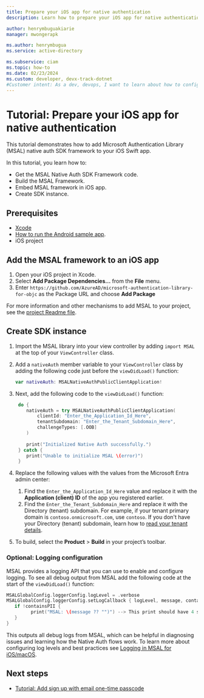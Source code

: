 ```yaml
---
title: Prepare your iOS app for native authentication
description: Learn how to prepare your iOS app for native authentication using Microsoft Entra External ID for customers.

author: henrymbuguakiarie
manager: mwongerapk

ms.author: henrymbugua
ms.service: active-directory

ms.subservice: ciam
ms.topic: how-to
ms.date: 02/23/2024
ms.custom: developer, devx-track-dotnet
#Customer intent: As a dev, devops, I want to learn about how to configure prepare your iOS app for native authentication using Microsoft Entra External ID for customers.
---
```


# Tutorial: Prepare your iOS app for native authentication

This tutorial demonstrates how to add Microsoft Authentication Library (MSAL) native auth SDK framework to your iOS Swift app.

In this tutorial, you learn how to:

- Get the MSAL Native Auth SDK Framework code.
- Build the MSAL Framework.
- Embed MSAL framework in iOS app.
- Create SDK instance.

## Prerequisites

- <a href="https://developer.apple.com/xcode/resources/" target="_blank">Xcode</a>
- [How to run the Android sample app](how-to-run-native-authentication-sample-ios-app.md).
- iOS project

## Add the MSAL framework to an iOS app

1. Open your iOS project in Xcode.
1. Select **Add Package Dependencies...** from the **File** menu.
1. Enter `https://github.com/AzureAD/microsoft-authentication-library-for-objc` as the Package URL and choose **Add Package**

For more information and other mechanisms to add MSAL to your project, see the [project Readme file](https://github.com/AzureAD/microsoft-authentication-library-for-objc?tab=readme-ov-file#installation).

## Create SDK instance

1. Import the MSAL library into your view controller by adding `import MSAL` at the top of your `ViewController` class.
1. Add a `nativeAuth` member variable to your `ViewController` class by adding the following code just before the `viewDidLoad()` function:

   ```swift
   var nativeAuth: MSALNativeAuthPublicClientApplication!
   ```

1. Next, add the following code to the `viewDidLoad()` function:

   ```swift
    do {
       nativeAuth = try MSALNativeAuthPublicClientApplication(
           clientId: "Enter_the_Application_Id_Here",
           tenantSubdomain: "Enter_the_Tenant_Subdomain_Here",
           challengeTypes: [.OOB]
       )
    
       print("Initialized Native Auth successfully.")
    } catch {
       print("Unable to initialize MSAL \(error)")
    }
   ```

1. Replace the following values with the values from the Microsoft Entra admin center:
   1. Find the `Enter_the_Application_Id_Here` value and replace it with the **Application (client) ID** of the app you registered earlier.
   1. Find the `Enter_the_Tenant_Subdomain_Here` and replace it with the Directory (tenant) subdomain. For example, if your tenant primary domain is `contoso.onmicrosoft.com`, use `contoso`. If you don't have your Directory (tenant) subdomain, learn how to [read your tenant details](how-to-create-customer-tenant-portal.md#get-the-customer-tenant-details).
1. To build, select the **Product** > **Build** in your project’s toolbar.

### Optional: Logging configuration

MSAL provides a logging API that you can use to enable and configure logging. To see all debug output from MSAL add the following code at the start of the `viewDidLoad()` function:

```swift
MSALGlobalConfig.loggerConfig.logLevel = .verbose
MSALGlobalConfig.loggerConfig.setLogCallback { logLevel, message, containsPII in
   if !containsPII {
         print("MSAL: \(message ?? "")") --> This print should have 4 spaces less than it currently has
   }
}
```

This outputs all debug logs from MSAL, which can be helpful in diagnosing issues and learning how the Native Auth flows work. To learn more about configuring log levels and best practices see [Logging in MSAL for iOS/macOS](../../identity-platform/msal-logging-ios.md?tabs=swift).

## Next steps

- [Tutorial: Add sign up with email one-time passcode](tutorial-native-authentication-ios-sign-up.md)

